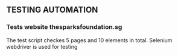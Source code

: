 ## TESTING AUTOMATION
### Tests website thesparksfoundation.sg

The test script checkes  5 pages and 10 elements in total.
Selenium webdriver is used for testing

